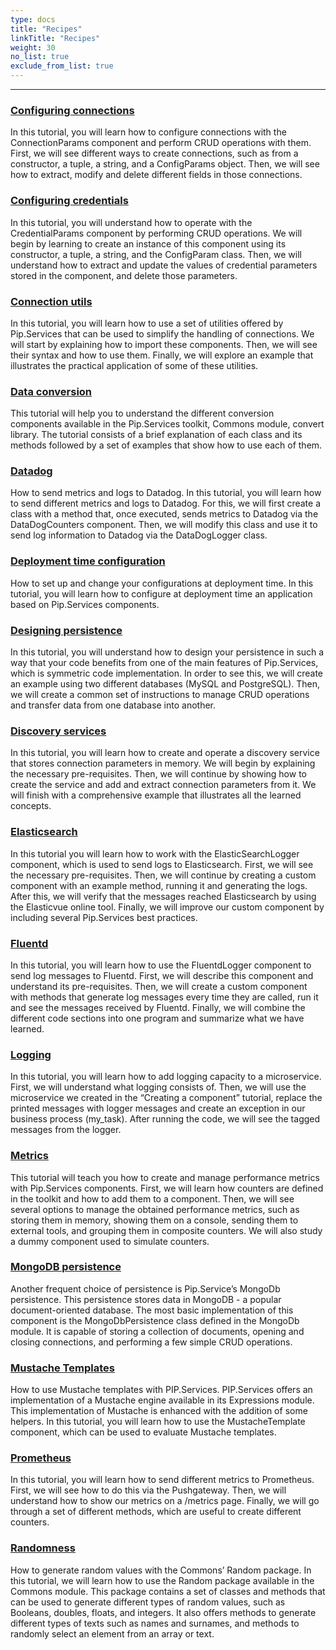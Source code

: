 ```yaml
---
type: docs
title: "Recipes"
linkTitle: "Recipes" 
weight: 30
no_list: true
exclude_from_list: true
---
```

---

### [Configuring connections](configuring_connections)

In this tutorial, you will learn how to configure connections with the ConnectionParams component and perform CRUD operations with them. First, we will see different ways to create connections, such as from a constructor, a tuple, a string, and a ConfigParams object. Then, we will see how to extract, modify and delete different fields in those connections.

### [Configuring credentials](configuring_credentials)

In this tutorial, you will understand how to operate with the CredentialParams component by performing CRUD operations. We will begin by learning to create an instance of this component using its constructor, a tuple, a string, and the ConfigParam class. Then, we will understand how to extract and update the values of credential parameters stored in the component, and delete those parameters.

### [Connection utils](connection_utils)

In this tutorial, you will learn how to use a set of utilities offered by Pip.Services that can be used to simplify the handling of connections. We will start by explaining how to import these components. Then, we will see their syntax and how to use them. Finally, we will explore an example that illustrates the practical application of some of these utilities.

### [Data conversion](data_conversion)

This tutorial will help you to understand the different conversion components available in the Pip.Services toolkit, Commons module, convert library. The tutorial consists of a brief explanation of each class and its methods followed by a set of examples that show how to use each of them.

### [Datadog](datadog)

How to send metrics and logs to Datadog.
In this tutorial, you will learn how to send different metrics and logs to Datadog. For this, we will first create a class with a method that, once executed, sends metrics to Datadog via the DataDogCounters component. Then, we will modify this class and use it to send log information to Datadog via the DataDogLogger class.

### [Deployment time configuration](deployment_configuration)

How to set up and change your configurations at deployment time.
In this tutorial, you will learn how to configure at deployment time an application based on Pip.Services components.

### [Designing persistence](designing_persistence)

In this tutorial, you will understand how to design your persistence in such a way that your code benefits from one of the main features of Pip.Services, which is symmetric code implementation.
In order to see this, we will create an example using two different databases (MySQL and PostgreSQL). Then, we will create a common set of instructions to manage CRUD operations and transfer data from one database into another.

### [Discovery services](discovery_services)

In this tutorial, you will learn how to create and operate a discovery service that stores connection parameters in memory. We will begin by explaining the necessary pre-requisites. Then, we will continue by showing how to create the service and add and extract connection parameters from it. We will finish with a comprehensive example that illustrates all the learned concepts.

### [Elasticsearch](elasticsearch)

In this tutorial you will learn how to work with the ElasticSearchLogger component, which is used to send logs to Elasticsearch. First, we will see the necessary pre-requisites. Then, we will continue by creating a custom component with an example method, running it and generating the logs. After this, we will verify that the messages reached Elasticsearch by using the Elasticvue online tool. Finally, we will improve our custom component by including several Pip.Services best practices.

### [Fluentd](fluentd)

In this tutorial, you will learn how to use the FluentdLogger component to send log messages to Fluentd. First, we will describe this component and understand its pre-requisites. Then, we will create a custom component with methods that generate log messages every time they are called, run it and see the messages received by Fluentd. Finally, we will combine the different code sections into one program and summarize what we have learned.

### [Logging](logging)

In this tutorial, you will learn how to add logging capacity to a microservice. First, we will understand what logging consists of. Then, we will use the microservice we created in the “Creating a component” tutorial, replace the printed messages with logger messages and create an exception in our business process (my_task). After running the code, we will see the tagged messages from the logger.

### [Metrics](metrics)

This tutorial will teach you how to create and manage performance metrics with Pip.Services components. First, we will learn how counters are defined in the toolkit and how to add them to a component. Then, we will see several options to manage the obtained performance metrics, such as storing them in memory, showing them on a console, sending them to external tools, and grouping them in composite counters. We will also study a dummy component used to simulate counters.

### [MongoDB persistence](mongodb_persistence)

Another frequent choice of persistence is Pip.Service’s MongoDb persistence. This persistence stores data in MongoDB - a popular document-oriented database. The most basic implementation of this component is the MongoDbPersistence class defined in the MongoDb module. It is capable of storing a collection of documents, opening and closing connections, and performing a few simple CRUD operations.

### [Mustache Templates](mustache_templates)

How to use Mustache templates with PIP.Services. 
PIP.Services offers an implementation of a Mustache engine available in its Expressions module. This implementation of Mustache is enhanced with the addition of some helpers. In this tutorial, you will learn how to use the MustacheTemplate component, which can be used to evaluate Mustache templates.

### [Prometheus](prometheus)

In this tutorial, you will learn how to send different metrics to Prometheus. First, we will see how to do this via the Pushgateway. Then, we will understand how to show our metrics on a /metrics page. Finally, we will go through a set of different methods, which are useful to create different counters.

### [Randomness](randomness)

How to generate random values with the Commons’ Random package.
In this tutorial, we will learn how to use the Random package available in the Commons module. This package contains a set of classes and methods that can be used to generate different types of random values, such as Booleans, doubles, floats, and integers. It also offers methods to generate different types of texts such as names and surnames, and methods to randomly select an element from an array or text.
